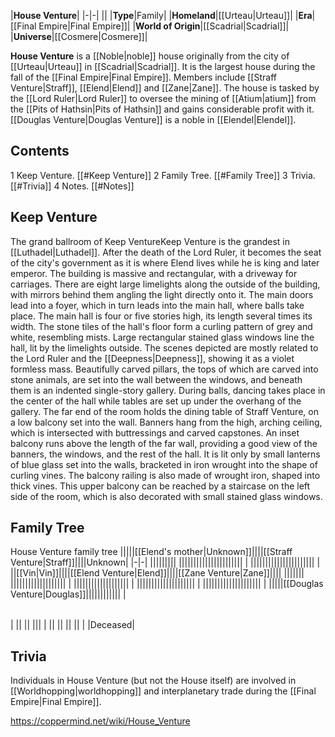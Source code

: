 |**House Venture**|
|-|-|
||
|**Type**|Family|
|**Homeland**|[[Urteau\|Urteau]]|
|**Era**|[[Final Empire\|Final Empire]]|
|**World of Origin**|[[Scadrial\|Scadrial]]|
|**Universe**|[[Cosmere\|Cosmere]]|

**House Venture** is a [[Noble\|noble]] house originally from the city of [[Urteau\|Urteau]] in [[Scadrial\|Scadrial]].
It is the largest house during the fall of the [[Final Empire\|Final Empire]].
Members include [[Straff Venture\|Straff]], [[Elend\|Elend]] and [[Zane\|Zane]]. The house is tasked by the [[Lord Ruler\|Lord Ruler]] to oversee the mining of [[Atium\|atium]] from the [[Pits of Hathsin\|Pits of Hathsin]] and gains considerable profit with it.
[[Douglas Venture\|Douglas Venture]] is a noble in [[Elendel\|Elendel]].

## Contents

1 Keep Venture. [[#Keep Venture]] 
2 Family Tree. [[#Family Tree]] 
3 Trivia. [[#Trivia]] 
4 Notes. [[#Notes]] 


## Keep Venture
  The grand ballroom of Keep VentureKeep Venture is the grandest in [[Luthadel\|Luthadel]]. After the death of the Lord Ruler, it becomes the seat of the city's government as it is where Elend lives while he is king and later emperor.
The building is massive and rectangular, with a driveway for carriages. There are eight large limelights along the outside of the building, with mirrors behind them angling the light directly onto it. The main doors lead into a foyer, which in turn leads into the main hall, where balls take place.
The main hall is four or five stories high, its length several times its width. The stone tiles of the hall's floor form a curling pattern of grey and white, resembling mists. Large rectangular stained glass windows line the hall, lit by the limelights outside. The scenes depicted are mostly related to the Lord Ruler and the [[Deepness\|Deepness]], showing it as a violet formless mass. Beautifully carved pillars, the tops of which are carved into stone animals, are set into the wall between the windows, and beneath them is an indented single-story gallery. During balls, dancing takes place in the center of the hall while tables are set up under the overhang of the gallery. The far end of the room holds the dining table of Straff Venture, on a low balcony set into the wall. Banners hang from the high, arching ceiling, which is intersected with buttressings and carved capstones. An inset balcony runs above the length of the far wall, providing a good view of the banners, the windows, and the rest of the hall. It is lit only by small lanterns of blue glass set into the walls, bracketed in iron wrought into the shape of curling vines. The balcony railing is also made of wrought iron, shaped into thick vines. This upper balcony can be reached by a staircase on the left side of the room, which is also decorated with small stained glass windows.

## Family Tree
House Venture family tree
|||||[[Elend's mother\|Unknown]]||||[[Straff Venture\|Straff]]||||Unknown|
|-|-|
|||||||||
||||||||||||||||||||||
|
||||||||||||||||||||||
|
||[[Vin\|Vin]]||||[[Elend Venture\|Elend]]||||[[Zane Venture\|Zane]]||||
|||||||
|||||||||||||||||||
|
|||||||||||||||||||
|
||||||||||||||||||||
|
||||||||||||||||||||
|
|||||[[Douglas Venture\|Douglas]]||||||||||||
|

|||
|-|-|
|
||
||
|||
|
||
||
||
||
| |Deceased|


## Trivia
Individuals in House Venture (but not the House itself) are involved in [[Worldhopping\|worldhopping]] and interplanetary trade during the [[Final Empire\|Final Empire]].


https://coppermind.net/wiki/House_Venture